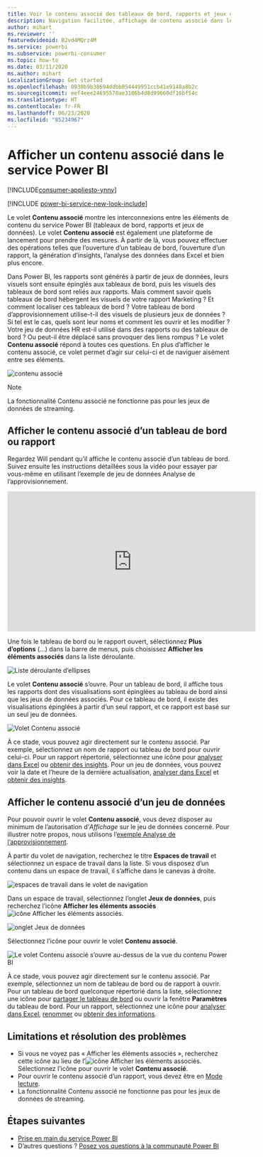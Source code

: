 ```yaml
---
title: Voir le contenu associé des tableaux de bord, rapports et jeux de données
description: Navigation facilitée, affichage de contenu associé dans les tableaux de bord, rapports et jeux de données
author: mihart
ms.reviewer: ''
featuredvideoid: B2vd4MQrz4M
ms.service: powerbi
ms.subservice: powerbi-consumer
ms.topic: how-to
ms.date: 03/11/2020
ms.author: mihart
LocalizationGroup: Get started
ms.openlocfilehash: 0930b9b38694ddbb054449951ccb41e9148a8b2c
ms.sourcegitcommit: eef4eee24695570ae3186b4d8d99660df16bf54c
ms.translationtype: HT
ms.contentlocale: fr-FR
ms.lasthandoff: 06/23/2020
ms.locfileid: "85234967"
---
```

# <a name="view-related-content-in-the-power-bi-service"></a>Afficher un contenu associé dans le service Power BI

[!INCLUDE[consumer-appliesto-ynny](../includes/consumer-appliesto-ynny.md)]

[!INCLUDE [power-bi-service-new-look-include](../includes/power-bi-service-new-look-include.md)]

Le volet **Contenu associé** montre les interconnexions entre les éléments de contenu du service Power BI (tableaux de bord, rapports et jeux de données). Le volet **Contenu associé** est également une plateforme de lancement pour prendre des mesures. À partir de là, vous pouvez effectuer des opérations telles que l’ouverture d’un tableau de bord, l’ouverture d’un rapport, la génération d’insights, l’analyse des données dans Excel et bien plus encore.  

Dans Power BI, les rapports sont générés à partir de jeux de données, leurs visuels sont ensuite épinglés aux tableaux de bord, puis les visuels des tableaux de bord sont reliés aux rapports. Mais comment savoir quels tableaux de bord hébergent les visuels de votre rapport Marketing ? Et comment localiser ces tableaux de bord ? Votre tableau de bord d’approvisionnement utilise-t-il des visuels de plusieurs jeux de données ? Si tel est le cas, quels sont leur noms et comment les ouvrir et les modifier ? Votre jeu de données HR est-il utilisé dans des rapports ou des tableaux de bord ? Ou peut-il être déplacé sans provoquer des liens rompus ? Le volet **Contenu associé** répond à toutes ces questions.  En plus d’afficher le contenu associé, ce volet permet d’agir sur celui-ci et de naviguer aisément entre ses éléments.

![contenu associé](./media/end-user-related/power-bi-list.png)

> [!NOTE]
> La fonctionnalité Contenu associé ne fonctionne pas pour les jeux de données de streaming.
> 
> 

## <a name="view-related-content-for-a-dashboard-or-report"></a>Afficher le contenu associé d’un tableau de bord ou rapport
Regardez Will pendant qu’il affiche le contenu associé d’un tableau de bord. Suivez ensuite les instructions détaillées sous la vidéo pour essayer par vous-même en utilisant l’exemple de jeu de données Analyse de l’approvisionnement.

<iframe width="560" height="315" src="https://www.youtube.com/embed/B2vd4MQrz4M#t=3m05s" frameborder="0" allowfullscreen></iframe>

Une fois le tableau de bord ou le rapport ouvert, sélectionnez **Plus d’options** (...) dans la barre de menus, puis choisissez **Afficher les éléments associés** dans la liste déroulante.

![Liste déroulante d’ellipses](./media/end-user-related/power-bi-dropdown.png)

Le volet **Contenu associé** s’ouvre. Pour un tableau de bord, il affiche tous les rapports dont des visualisations sont épinglées au tableau de bord ainsi que les jeux de données associés. Pour ce tableau de bord, il existe des visualisations épinglées à partir d’un seul rapport, et ce rapport est basé sur un seul jeu de données. 

![Volet Contenu associé](./media/end-user-related/power-bi-view-related-dashboard.png)

À ce stade, vous pouvez agir directement sur le contenu associé.  Par exemple, sélectionnez un nom de rapport ou tableau de bord pour ouvrir celui-ci.  Pour un rapport répertorié, sélectionnez une icône pour [analyser dans Excel](../collaborate-share/service-analyze-in-excel.md) ou [obtenir des insights](end-user-insights.md). Pour un jeu de données, vous pouvez voir la date et l’heure de la dernière actualisation, [analyser dans Excel](../collaborate-share/service-analyze-in-excel.md) et [obtenir des insights](end-user-insights.md).  



## <a name="view-related-content-for-a-dataset"></a>Afficher le contenu associé d’un jeu de données
Pour pouvoir ouvrir le volet **Contenu associé**, vous devez disposer au minimum de l’autorisation d’*Affichage* sur le jeu de données concerné. Pour illustrer notre propos, nous utilisons l’[exemple Analyse de l’approvisionnement](../create-reports/sample-procurement.md).

À partir du volet de navigation, recherchez le titre **Espaces de travail** et sélectionnez un espace de travail dans la liste. Si vous disposez d’un contenu dans un espace de travail, il s’affiche dans le canevas à droite. 

![espaces de travail dans le volet de navigation](./media/end-user-related/power-bi-workspace.png)


Dans un espace de travail, sélectionnez l’onglet **Jeux de données**, puis recherchez l’icône **Afficher les éléments associés**![icône Afficher les éléments associés](./media/end-user-related/power-bi-view-related-icon-new.png).

![onglet Jeux de données](./media/end-user-related/power-bi-related-dataset.png)

Sélectionnez l’icône pour ouvrir le volet **Contenu associé**.

![Le volet Contenu associé s’ouvre au-dessus de la vue du contenu Power BI](media/end-user-related/power-bi-dataset.png)

À ce stade, vous pouvez agir directement sur le contenu associé. Par exemple, sélectionnez un nom de tableau de bord ou de rapport à ouvrir.  Pour un tableau de bord quelconque répertorié dans la liste, sélectionnez une icône pour [partager le tableau de bord](../collaborate-share/service-share-dashboards.md) ou ouvrir la fenêtre **Paramètres** du tableau de bord. Pour un rapport, sélectionnez une icône pour [analyser dans Excel](../collaborate-share/service-analyze-in-excel.md), [renommer](../create-reports/service-rename.md) ou [obtenir des informations](end-user-insights.md).  

## <a name="limitations-and-troubleshooting"></a>Limitations et résolution des problèmes
* Si vous ne voyez pas « Afficher les éléments associés », recherchez cette icône au lieu de l’![icône Afficher les éléments associés](./media/end-user-related/power-bi-view-related-icon-new.png). Sélectionnez l’icône pour ouvrir le volet **Contenu associé**.
* Pour ouvrir le contenu associé d’un rapport, vous devez être en [Mode lecture](end-user-reading-view.md).
* La fonctionnalité Contenu associé ne fonctionne pas pour les jeux de données de streaming.

## <a name="next-steps"></a>Étapes suivantes
* [Prise en main du service Power BI](../fundamentals/service-get-started.md)
* D’autres questions ? [Posez vos questions à la communauté Power BI](https://community.powerbi.com/)
